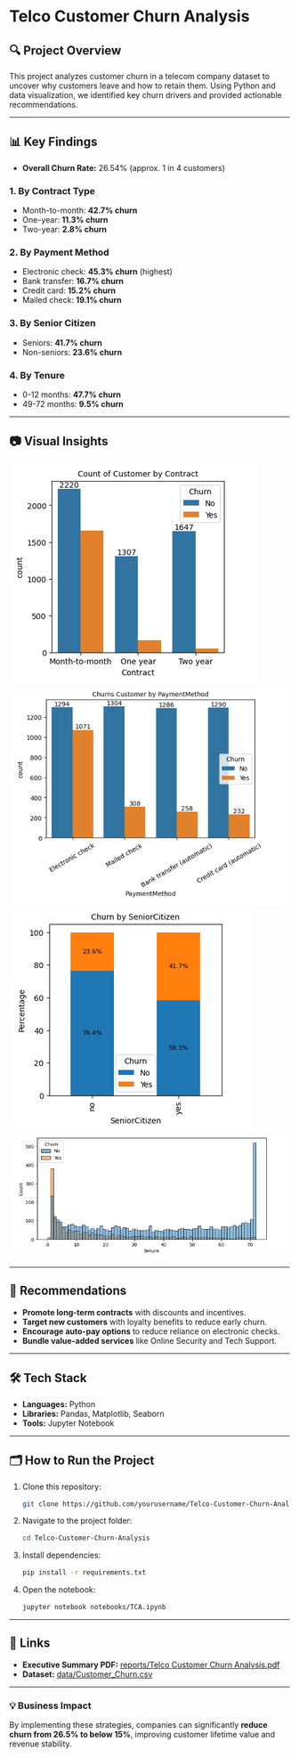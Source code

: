 # Telco Customer Churn Analysis

## 🔍 Project Overview
This project analyzes customer churn in a telecom company dataset to uncover why customers leave and how to retain them. Using Python and data visualization, we identified key churn drivers and provided actionable recommendations.

---

## 📊 Key Findings
- **Overall Churn Rate:** 26.54% (approx. 1 in 4 customers)

### **1. By Contract Type**
- Month-to-month: **42.7% churn**
- One-year: **11.3% churn**
- Two-year: **2.8% churn**

### **2. By Payment Method**
- Electronic check: **45.3% churn** (highest)
- Bank transfer: **16.7% churn**
- Credit card: **15.2% churn**
- Mailed check: **19.1% churn**

### **3. By Senior Citizen**
- Seniors: **41.7% churn**
- Non-seniors: **23.6% churn**

### **4. By Tenure**
- 0-12 months: **47.7% churn**
- 49-72 months: **9.5% churn**

---

## 📷 Visual Insights
![Churn by Contract](charts/churn_by_contract.png)
![Churn by Payment](charts/churn_by_payment.png)
![Churn by Senior Status](charts/churn_by_senior.png)
![Churn by Tenure](charts/churn_by_tenure.png)

---

## 📝 Recommendations
- **Promote long-term contracts** with discounts and incentives.
- **Target new customers** with loyalty benefits to reduce early churn.
- **Encourage auto-pay options** to reduce reliance on electronic checks.
- **Bundle value-added services** like Online Security and Tech Support.

---

## 🛠 Tech Stack
- **Languages:** Python
- **Libraries:** Pandas, Matplotlib, Seaborn
- **Tools:** Jupyter Notebook

---

## 🗂 How to Run the Project
1. Clone this repository:
   ```bash
   git clone https://github.com/yourusername/Telco-Customer-Churn-Analysis.git
   ```
2. Navigate to the project folder:
   ```bash
   cd Telco-Customer-Churn-Analysis
   ```
3. Install dependencies:
   ```bash
   pip install -r requirements.txt
   ```
4. Open the notebook:
   ```bash
   jupyter notebook notebooks/TCA.ipynb
   ```

---

## 🔗 Links
- **Executive Summary PDF:** [reports/Telco Customer Churn Analysis.pdf](reports/Telco%20Customer%20Churn%20Analysis.pdf)
- **Dataset:** [data/Customer_Churn.csv](data/Customer_Churn.csv)

---

### 💡 Business Impact
By implementing these strategies, companies can significantly **reduce churn from 26.5% to below 15%**, improving customer lifetime value and revenue stability.
